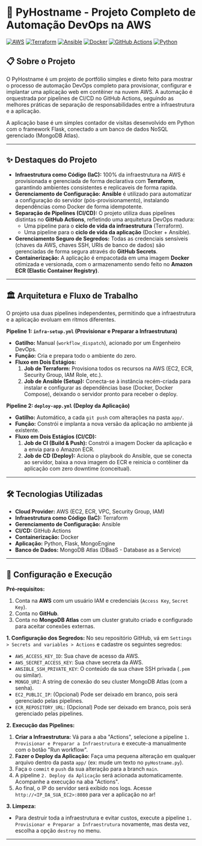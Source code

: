 # 🚀 PyHostname - Projeto Completo de Automação DevOps na AWS

[![AWS](https://img.shields.io/badge/AWS-%23FF9900.svg?style=for-the-badge&logo=amazon-aws&logoColor=white)](https://aws.amazon.com)
[![Terraform](https://img.shields.io/badge/terraform-%235835CC.svg?style=for-the-badge&logo=terraform&logoColor=white)](https://www.terraform.io/)
[![Ansible](https://img.shields.io/badge/ansible-%231A1918.svg?style=for-the-badge&logo=ansible&logoColor=white)](https://www.ansible.com/)
[![Docker](https://img.shields.io/badge/docker-%230db7ed.svg?style=for-the-badge&logo=docker&logoColor=white)](https://www.docker.com/)
[![GitHub Actions](https://img.shields.io/badge/github%20actions-%232671E5.svg?style=for-the-badge&logo=githubactions&logoColor=white)](https://github.com/features/actions)
[![Python](https://img.shields.io/badge/python-3670A0?style=for-the-badge&logo=python&logoColor=ffdd54)](https://www.python.org/)

## 📋 Sobre o Projeto

O PyHostname é um projeto de portfólio simples e direto feito para mostrar o processo de automação DevOps completo para provisionar, configurar e implantar uma aplicação web em contêiner na nuvem AWS. A automação é orquestrada por pipelines de CI/CD no GitHub Actions, seguindo as melhores práticas de separação de responsabilidades entre a infraestrutura e a aplicação.

A aplicação base é um simples contador de visitas desenvolvido em Python com o framework Flask, conectado a um banco de dados NoSQL gerenciado (MongoDB Atlas).

---

## ✨ Destaques do Projeto

* **Infraestrutura como Código (IaC):** 100% da infraestrutura na AWS é provisionada e gerenciada de forma declarativa com **Terraform**, garantindo ambientes consistentes e replicaveis de forma rapida.
* **Gerenciamento de Configuração:** **Ansible** é utilizado para automatizar a configuração do servidor (pós-provisionamento), instalando dependências como Docker de forma idempotente.
* **Separação de Pipelines (CI/CD):** O projeto utiliza duas pipelines distintas no **GitHub Actions**, refletindo uma arquitetura DevOps madura:
    * Uma pipeline para o **ciclo de vida da infraestrutura** (Terraform).
    * Uma pipeline para o **ciclo de vida da aplicação** (Docker + Ansible).
* **Gerenciamento Seguro de Segredos:** Todas as credenciais sensíveis (chaves da AWS, chaves SSH, URIs de banco de dados) são gerenciadas de forma segura através do **GitHub Secrets**.
* **Containerização:** A aplicação é empacotada em uma imagem **Docker** otimizada e versionada, com o armazenamento sendo feito no **Amazon ECR (Elastic Container Registry)**.

---

## 🏛️ Arquitetura e Fluxo de Trabalho

O projeto usa duas pipelines independentes, permitindo que a infraestrutura e a aplicação evoluam em ritmos diferentes.

**Pipeline 1: `infra-setup.yml` (Provisionar e Preparar a Infraestrutura)**
* **Gatilho:** Manual (`workflow_dispatch`), acionado por um Engenheiro DevOps.
* **Função:** Cria e prepara todo o ambiente do zero.
* **Fluxo em Dois Estágios:**
    1.  **Job de Terraform:** Provisiona todos os recursos na AWS (EC2, ECR, Security Group, IAM Role, etc.).
    2.  **Job de Ansible (Setup):** Conecta-se à instância recém-criada para instalar e configurar as dependências base (Docker, Docker Compose), deixando o servidor pronto para receber o deploy.

**Pipeline 2: `deploy-app.yml` (Deploy da Aplicação)**
* **Gatilho:** Automático, a cada `git push` com alterações na pasta `app/`.
* **Função:** Constrói e implanta a nova versão da aplicação no ambiente já existente.
* **Fluxo em Dois Estágios (CI/CD):**
    1.  **Job de CI (Build & Push):** Constrói a imagem Docker da aplicação e a envia para o Amazon ECR.
    2.  **Job de CD (Deploy):** Aciona o playbook do Ansible, que se conecta ao servidor, baixa a nova imagem do ECR e reinicia o contêiner da aplicação com zero downtime (conceitual).

---

## 🛠️ Tecnologias Utilizadas

* **Cloud Provider:** AWS (EC2, ECR, VPC, Security Group, IAM)
* **Infraestrutura como Código (IaC):** Terraform
* **Gerenciamento de Configuração:** Ansible
* **CI/CD:** GitHub Actions
* **Containerização:** Docker
* **Aplicação:** Python, Flask, MongoEngine
* **Banco de Dados:** MongoDB Atlas (DBaaS - Database as a Service)

---

## 🚀 Configuração e Execução

**Pré-requisitos:**
1.  Conta na **AWS** com um usuário IAM e credenciais (`Access Key`, `Secret Key`).
2.  Conta no **GitHub**.
3.  Conta no **MongoDB Atlas** com um cluster gratuito criado e configurado para aceitar conexões externas.

**1. Configuração dos Segredos:**
No seu repositório GitHub, vá em `Settings > Secrets and variables > Actions` e cadastre os seguintes segredos:
* `AWS_ACCESS_KEY_ID`: Sua chave de acesso da AWS.
* `AWS_SECRET_ACCESS_KEY`: Sua chave secreta da AWS.
* `ANSIBLE_SSH_PRIVATE_KEY`: O conteúdo da sua chave SSH privada (`.pem` ou similar).
* `MONGO_URI`: A string de conexão do seu cluster MongoDB Atlas (com a senha).
* `EC2_PUBLIC_IP`: (Opcional) Pode ser deixado em branco, pois será gerenciado pelas pipelines.
* `ECR_REPOSITORY_URL`: (Opcional) Pode ser deixado em branco, pois será gerenciado pelas pipelines.

**2. Execução das Pipelines:**
1.  **Criar a Infraestrutura:** Vá para a aba "Actions", selecione a pipeline `1. Provisionar e Preparar a Infraestrutura` e execute-a manualmente com o botão "Run workflow".
2.  **Fazer o Deploy da Aplicação:** Faça uma pequena alteração em qualquer arquivo dentro da pasta `app/` (ex: mude um texto no `pyHostname.py`).
3.  Faça o `commit` e `push` da sua alteração para a branch `main`.
4.  A pipeline `2. Deploy da Aplicação` será acionada automaticamente. Acompanhe a execução na aba "Actions".
5.  Ao final, o IP do servidor será exibido nos logs. Acesse `http://<IP_DA_SUA_EC2>:8080` para ver a aplicação no ar!

**3. Limpeza:**
* Para destruir toda a infraestrutura e evitar custos, execute a pipeline `1. Provisionar e Preparar a Infraestrutura` novamente, mas desta vez, escolha a opção `destroy` no menu.

---